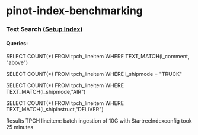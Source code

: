 # pinot-index-benchmarking

### Text Search ([Setup Index](https://docs.pinot.apache.org/basics/indexing/text-search-support#term-query))

#### Queries:
SELECT COUNT(*) 
FROM tpch_lineitem
WHERE TEXT_MATCH(l_comment, "above")

SELECT COUNT(*) 
FROM tpch_lineitem
WHERE l_shipmode = "TRUCK"

SELECT COUNT(*) 
FROM tpch_lineitem
WHERE TEXT_MATCH(l_shipmode,"AIR")

SELECT COUNT(*) 
FROM tpch_lineitem
WHERE TEXT_MATCH(l_shipinstruct,"DELIVER")


Results
TPCH lineitem: batch ingestion of 10G with StartreeIndexconfig took 25 minutes
